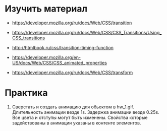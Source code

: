 ﻿# Изучить материал

* https://developer.mozilla.org/ru/docs/Web/CSS/transition
* https://developer.mozilla.org/ru/docs/Web/CSS/CSS_Transitions/Using_CSS_transitions
* http://htmlbook.ru/css/transition-timing-function

* https://developer.mozilla.org/en-US/docs/Web/CSS/CSS_animated_properties

* https://developer.mozilla.org/ru/docs/Web/CSS/transform



# Практика

1) Сверстать и создать анимацию для обьектом в hw_1.gif. Длительность анимации везде 1s. Задержка анимации везде 0.25s. Все цвета и отступы могут быть изменены. Свойства которые задействованы в анимации указаны в контенте элементов.